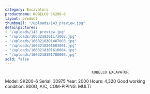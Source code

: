 ```yaml
---
category: Excavators
productname: KOBELCO SK200-6
layout: product
thumbnail: "/uploads/143_preview.jpg"
detailpictures:
- "/uploads/143_preview.jpg"
- "/uploads/1663218301173002.jpg"
- "/uploads/1663218301407003.jpg"
- "/uploads/1663218301603001.jpg"
- "/uploads/1663218301610004.jpg"
- "/uploads/1663218301788005.jpg"
sold: false
---
```


                                            KOBELCO EXCAVATOR 
Model: SK200-6
Serial: 30975
Year: 2000
Hours: 4,320
Good working condition.
800G, A/C, COM-PIPING. MULTi


